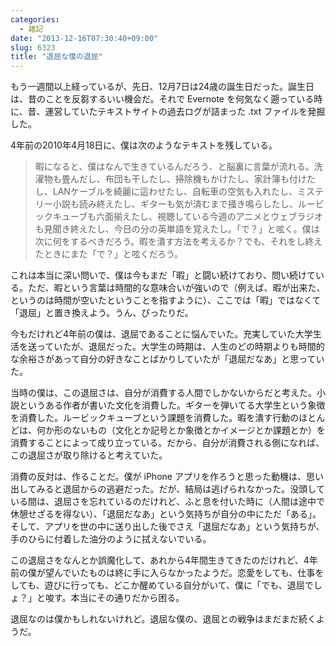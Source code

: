 ```yaml
---
categories:
  - 雑記
date: "2013-12-16T07:30:40+09:00"
slug: 6323
title: "退屈な僕の退屈"
---
```


もう一週間以上経っているが、先日、12月7日は24歳の誕生日だった。誕生日は、昔のことを反芻するいい機会だ。それで Evernote を何気なく遡っている時に、昔、運営していたテキストサイトの過去ログが詰まった .txt ファイルを発掘した。

4年前の2010年4月18日に、僕は次のようなテキストを残している。

> 暇になると、僕はなんで生きているんだろう、と脳裏に言葉が流れる。洗濯物も畳んだし、布団も干したし、掃除機もかけたし、家計簿も付けたし、LANケーブルを綺麗に這わせたし、自転車の空気も入れたし、ミステリー小説も読み終えたし、ギターも気が済むまで掻き鳴らしたし、ルービックキューブも六面揃えたし、視聴している今週のアニメとウェブラジオも見聞き終えたし、今日の分の英単語を覚えたし。「で？」と呟く。僕は次に何をするべきだろう。暇を潰す方法を考えるか？でも、それをし終えたときにまた「で？」と呟くだろう。

これは本当に深い問いで、僕は今もまだ「暇」と闘い続けており、問い続けている。ただ、暇という言葉は時間的な意味合いが強いので（例えば、暇が出来た、というのは時間が空いたということを指すように）、ここでは「暇」ではなくて「退屈」と置き換えよう。うん、ぴったりだ。

今もだけれど4年前の僕は、退屈であることに悩んでいた。充実していた大学生活を送っていたが、退屈だった。大学生の時期は、人生のどの時期よりも時間的な余裕さがあって自分の好きなことばかりしていたが「退屈だなあ」と思っていた。

当時の僕は、この退屈さは、自分が消費する人間でしかないからだと考えた。小説というある作者が書いた文化を消費した。ギターを弾いてる大学生という象徴を消費した。ルービックキューブという課題を消費した。暇を潰す行動のほとんどは、何か形のないもの（文化とか記号とか象徴とかイメージとか課題とか）を消費することによって成り立っている。だから、自分が消費される側になれば、この退屈さが取り除けると考えていた。

消費の反対は、作ることだ。僕が iPhone アプリを作ろうと思った動機は、思い出してみると退屈からの逃避だった。だが、結局は逃げられなかった。没頭している間は、退屈さを忘れているのだけれど、ふと息を付いた時に（人間は途中で休憩せざるを得ない）、「退屈だなあ」という気持ちが自分の中にただ「ある」。そして、アプリを世の中に送り出した後でさえ「退屈だなあ」という気持ちが、手のひらに付着した油分のように拭えないでいる。

この退屈さをなんとか誤魔化して、あれから4年間生きてきたのだけれど、4年前の僕が望んでいたものは終に手に入らなかったようだ。恋愛をしても、仕事をしても、遊びに行っても、どこか醒めている自分がいて、僕に「でも、退屈でしょ？」と唆す。本当にその通りだから困る。

退屈なのは僕かもしれないけれど。退屈な僕の、退屈との戦争はまだまだ続くようだ。
